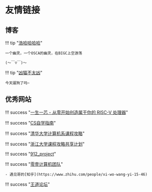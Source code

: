 # 友情链接

## 博客

!!! tip "[浩哈哈哈哈](https://haohaha.cn)"

    一个幽灵，一个OSCA的幽灵，在BIGC上空游荡
    
    (～￣▽￣)～

!!! tip "[凶猫不太凶](https://xmbtx.github.io/xmbtx-blog/)"

	今天遛狗了吗~

## 优秀网站

!!! success "[一生一芯 - 从零开始创造属于你的 RISC-V 处理器](https://ysyx.oscc.cc/)"

!!! success "[CS自学指南](https://csdiy.wiki/)"

!!! success "[清华大学计算机系课程攻略](https://github.com/heheda12345/THU-CST-Cracker)"

!!! success "[浙江大学课程攻略共享计划](https://github.com/QSCTech/zju-icicles)"

!!! success "[912_project](https://github.com/stellarkey/912_project)"

!!! success "[零壹计算机团队](https://space.bilibili.com/521521146/)"

    - 遇见哥的[知乎](https://www.zhihu.com/people/xi-wo-wang-yi-15-46)
  
!!! success "[王道论坛](http://www.cskaoyan.com/forum.php)"
